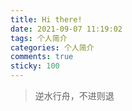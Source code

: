 ```yaml
---
title: Hi there!
date: 2021-09-07 11:19:02
tags: 个人简介
categories: 个人简介
comments: true
sticky: 100
---
```


> 逆水行舟，不进则退
